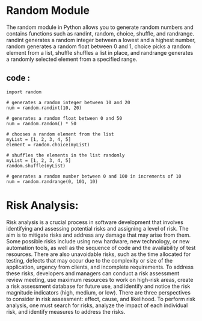 # Random Module

The random module in Python allows you to generate random numbers and contains functions such as randint, random, choice, shuffle, and randrange. randint generates a random integer between a lowest and a highest number, random generates a random float between 0 and 1, choice picks a random element from a list, shuffle shuffles a list in place, and randrange generates a randomly selected element from a specified range.

## code :


```
import random

# generates a random integer between 10 and 20
num = random.randint(10, 20)  

# generates a random float between 0 and 50
num = random.random() * 50  

# chooses a random element from the list
myList = [1, 2, 3, 4, 5]
element = random.choice(myList)  

# shuffles the elements in the list randomly
myList = [1, 2, 3, 4, 5]
random.shuffle(myList)  

# generates a random number between 0 and 100 in increments of 10
num = random.randrange(0, 101, 10)  

```


# Risk Analysis:

Risk analysis is a crucial process in software development that involves identifying and assessing potential risks and assigning a level of risk. The aim is to mitigate risks and address any damage that may arise from them. Some possible risks include using new hardware, new technology, or new automation tools, as well as the sequence of code and the availability of test resources. There are also unavoidable risks, such as the time allocated for testing, defects that may occur due to the complexity or size of the application, urgency from clients, and incomplete requirements. To address these risks, developers and managers can conduct a risk assessment review meeting, use maximum resources to work on high-risk areas, create a risk assessment database for future use, and identify and notice the risk magnitude indicators (high, medium, or low). There are three perspectives to consider in risk assessment: effect, cause, and likelihood. To perform risk analysis, one must search for risks, analyze the impact of each individual risk, and identify measures to address the risks.







